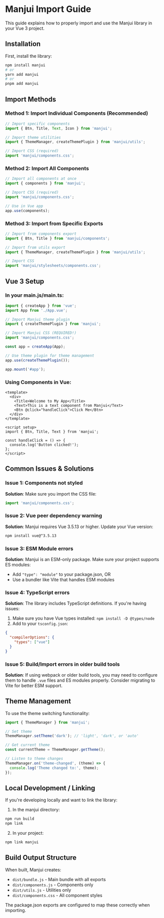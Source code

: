 # Manjui Import Guide

This guide explains how to properly import and use the Manjui library in your Vue 3 project.

## Installation

First, install the library:

```bash
npm install manjui
# or
yarn add manjui
# or
pnpm add manjui
```

## Import Methods

### Method 1: Import Individual Components (Recommended)

```javascript
// Import specific components
import { Btn, Title, Text, Icon } from 'manjui';

// Import theme utilities
import { ThemeManager, createThemePlugin } from 'manjui/utils';

// Import CSS (required)
import 'manjui/components.css';
```

### Method 2: Import All Components

```javascript
// Import all components at once
import { components } from 'manjui';

// Import CSS (required)
import 'manjui/components.css';

// Use in Vue app
app.use(components);
```

### Method 3: Import from Specific Exports

```javascript
// Import from components export
import { Btn, Title } from 'manjui/components';

// Import from utils export
import { ThemeManager, createThemePlugin } from 'manjui/utils';

// Import CSS
import 'manjui/stylesheets/components.css';
```

## Vue 3 Setup

### In your main.js/main.ts:

```javascript
import { createApp } from 'vue';
import App from './App.vue';

// Import Manjui theme plugin
import { createThemePlugin } from 'manjui';

// Import Manjui CSS (REQUIRED!)
import 'manjui/components.css';

const app = createApp(App);

// Use theme plugin for theme management
app.use(createThemePlugin());

app.mount('#app');
```

### Using Components in Vue:

```vue
<template>
  <div>
    <Title>Welcome to My App</Title>
    <Text>This is a text component from Manjui</Text>
    <Btn @click="handleClick">Click Me</Btn>
  </div>
</template>

<script setup>
import { Btn, Title, Text } from 'manjui';

const handleClick = () => {
  console.log('Button clicked!');
};
</script>
```

## Common Issues & Solutions

### Issue 1: Components not styled
**Solution**: Make sure you import the CSS file:
```javascript
import 'manjui/components.css';
```

### Issue 2: Vue peer dependency warning
**Solution**: Manjui requires Vue 3.5.13 or higher. Update your Vue version:
```bash
npm install vue@^3.5.13
```

### Issue 3: ESM Module errors
**Solution**: Manjui is an ESM-only package. Make sure your project supports ES modules:
- Add `"type": "module"` to your package.json, OR
- Use a bundler like Vite that handles ESM modules

### Issue 4: TypeScript errors
**Solution**: The library includes TypeScript definitions. If you're having issues:
1. Make sure you have Vue types installed: `npm install -D @types/node`
2. Add to your `tsconfig.json`:
```json
{
  "compilerOptions": {
    "types": ["vue"]
  }
}
```

### Issue 5: Build/Import errors in older build tools
**Solution**: If using webpack or older build tools, you may need to configure them to handle `.vue` files and ES modules properly. Consider migrating to Vite for better ESM support.

## Theme Management

To use the theme switching functionality:

```javascript
import { ThemeManager } from 'manjui';

// Set theme
ThemeManager.setTheme('dark'); // 'light', 'dark', or 'auto'

// Get current theme
const currentTheme = ThemeManager.getTheme();

// Listen to theme changes
ThemeManager.on('theme-changed', (theme) => {
  console.log('Theme changed to:', theme);
});
```

## Local Development / Linking

If you're developing locally and want to link the library:

1. In the manjui directory:
```bash
npm run build
npm link
```

2. In your project:
```bash
npm link manjui
```

## Build Output Structure

When built, Manjui creates:
- `dist/bundle.js` - Main bundle with all exports
- `dist/components.js` - Components only
- `dist/utils.js` - Utilities only
- `dist/components.css` - All component styles

The package.json exports are configured to map these correctly when importing.
